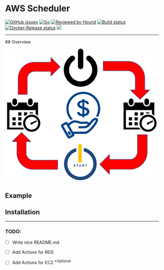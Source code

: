 # AWS Scheduler
<p>
  <a href="https://github.com/GrolimundSolutions/aws_scheduler/issues"><img alt="GitHub issues" src="https://img.shields.io/github/issues/GrolimundSolutions/aws_scheduler"></a>
  <a href="#"> <img src="https://img.shields.io/badge/Made%20with-Go-1f425f.svg" alt="Go"></a>
  <a href="https://houndci.com"><img src="https://img.shields.io/badge/Reviewed_by-Hound-8E64B0.svg" alt="Reviewed by Hound"></a>
  <a href="https://github.com/GrolimundSolutions/aws_scheduler/actions/workflows/ci.yaml"> <img src="https://github.com/GrolimundSolutions/aws_scheduler/actions/workflows/ci.yaml/badge.svg?branch=main" alt="Build status"></a>
  <a href="https://github.com/GrolimundSolutions/aws_scheduler/actions/workflows/Release-DockerHub.yaml"> <img src="https://github.com/GrolimundSolutions/aws_scheduler/actions/workflows/Release-DockerHub.yaml/badge.svg" alt="Docker-Release status"></a>
  <a href="https://codecov.io/gh/GrolimundSolutions/aws_scheduler"><img src="https://codecov.io/gh/GrolimundSolutions/aws_scheduler/branch/main/graph/badge.svg?token=TWWG9J9PLE"/>
</a>
</p>

<hr>
## Overview

![Scheduler Overview](images/aws_scheduler.png)



## Example

## Installation


<hr>

### TODO:

- [ ] Write nice README.md
- [ ] Add Actions for RDS
- [ ] Add Actions for EC2 <sup>*Optional</sup>

